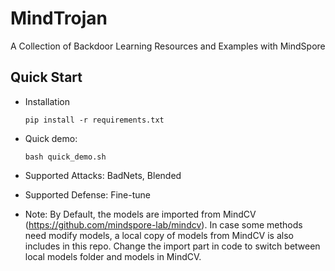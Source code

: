 # MindTrojan
A Collection of Backdoor Learning Resources and Examples with MindSpore

## Quick Start

* Installation 

    ```
    pip install -r requirements.txt
    ```

* Quick demo:

    ```
    bash quick_demo.sh
    ```

* Supported Attacks: BadNets, Blended
* Supported Defense: Fine-tune

* Note: By Default, the models are imported from MindCV (https://github.com/mindspore-lab/mindcv). In case some methods need modify models, a local copy of models from MindCV is also includes in this repo. Change the import part in code to switch between local models folder and models in MindCV.

